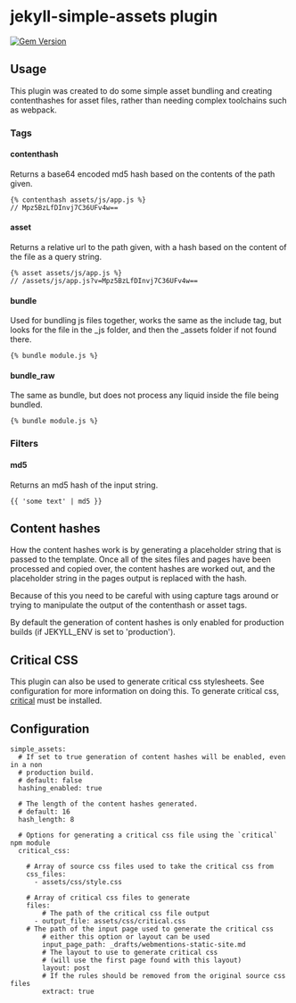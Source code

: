 # jekyll-simple-assets plugin

[![Gem Version](https://badge.fury.io/rb/jekyll-simple-assets.svg)](https://badge.fury.io/rb/jekyll-simple-assets)

## Usage

This plugin was created to do some simple asset bundling and creating
contenthashes for asset files, rather than needing complex toolchains such as
webpack.

### Tags

#### contenthash

Returns a base64 encoded md5 hash based on the contents of the path given.

```liquid
{% contenthash assets/js/app.js %}
// Mpz5BzLfDInvj7C36UFv4w==
```

#### asset

Returns a relative url to the path given, with a hash based on the content of
the file as a query string.

```liquid
{% asset assets/js/app.js %}
// /assets/js/app.js?v=Mpz5BzLfDInvj7C36UFv4w==
```

#### bundle

Used for bundling js files together, works the same as the include tag, but
looks for the file in the _js folder, and then the _assets folder if not found
there.

```liquid
{% bundle module.js %}
```

#### bundle_raw

The same as bundle, but does not process any liquid inside the file being
bundled.

```liquid
{% bundle module.js %}
```

### Filters

#### md5

Returns an md5 hash of the input string.

```liquid
{{ 'some text' | md5 }}
```

## Content hashes

How the content hashes work is by generating a placeholder string that is
passed to the template. Once all of the sites files and pages have been
processed and copied over, the content hashes are worked out, and the
placeholder string in the pages output is replaced with the hash.

Because of this you need to be careful with using capture tags around or trying
to manipulate the output of the contenthash or asset tags.

By default the generation of content hashes is only enabled for production
builds (if JEKYLL_ENV is set to 'production').

## Critical CSS

This plugin can also be used to generate critical css stylesheets. See
configuration for more information on doing this. To generate critical css,
[critical](https://github.com/addyosmani/critical) must be installed.

## Configuration

```
simple_assets:
  # If set to true generation of content hashes will be enabled, even in a non
  # production build.
  # default: false
  hashing_enabled: true

  # The length of the content hashes generated.
  # default: 16
  hash_length: 8

  # Options for generating a critical css file using the `critical` npm module
  critical_css:

    # Array of source css files used to take the critical css from
    css_files:
      - assets/css/style.css

    # Array of critical css files to generate
    files:
        # The path of the critical css file output
      - output_file: assets/css/critical.css
	# The path of the input page used to generate the critical css
        # either this option or layout can be used
        input_page_path: _drafts/webmentions-static-site.md
        # The layout to use to generate critical css
        # (will use the first page found with this layout)
        layout: post
        # If the rules should be removed from the original source css files
        extract: true
```
